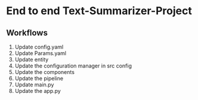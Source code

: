 # End to end Text-Summarizer-Project


## Workflows

1. Update config.yaml
2. Update Params.yaml
3. Update entity
4. Update the configuration manager in src config
5. Update the components
6. Update the pipeline
7. Update main.py
8. Update the app.py
